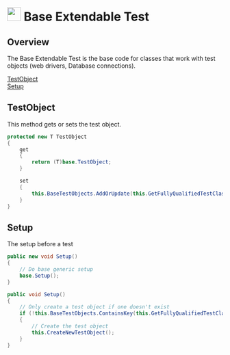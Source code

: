 # <img src="resources/maqslogo.ico" height="32" width="32"> Base Extendable Test

## Overview
The Base Extendable Test is the base code for classes that work with test objects (web drivers, Database connections).

[TestObject](#TestObject)  
[Setup](#Setup)

## TestObject
This method gets or sets the test object.
```csharp
protected new T TestObject
{
    get
    {
        return (T)base.TestObject;
    }

    set
    {
        this.BaseTestObjects.AddOrUpdate(this.GetFullyQualifiedTestClassName(), value, (oldkey, oldvalue) => value);
    }
}
```

## Setup
The setup before a test
```csharp
public new void Setup()
{
    // Do base generic setup
    base.Setup();
}

public void Setup()
{
    // Only create a test object if one doesn't exist
    if (!this.BaseTestObjects.ContainsKey(this.GetFullyQualifiedTestClassName()))
    {
        // Create the test object
        this.CreateNewTestObject();
    }
}
```